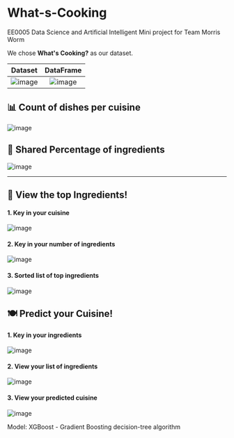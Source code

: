 # What-s-Cooking
EE0005 Data Science and Artificial Intelligent Mini project for Team Morris Worm

We chose **What's Cooking?** as our dataset.<br>

| Dataset | DataFrame|
|:-------:|:--------:|
|![image](https://user-images.githubusercontent.com/30825204/141260280-206797ed-0bbc-48b1-93f0-2a00ae580337.png)|![image](https://user-images.githubusercontent.com/30825204/141260487-a942af1c-690e-475a-bb67-69822dd78215.png)

## 📊 Count of dishes per cuisine
![image](https://user-images.githubusercontent.com/30825204/141275743-5848e821-f214-49ec-a67a-52a8d321bdf4.png)

## 🥬 Shared Percentage of ingredients
![image](https://user-images.githubusercontent.com/30825204/141275545-ede5d19b-5fbc-4c6d-9bf3-651224718b1d.png)

---
## 🍒 View the top Ingredients!
#### 1. Key in your cuisine
![image](https://user-images.githubusercontent.com/30825204/141260705-718b2a9b-8c42-4bf4-b826-c8364474d7d3.png)
#### 2. Key in your number of ingredients
![image](https://user-images.githubusercontent.com/30825204/141260817-451ccc6a-6d03-49b7-b31a-3d72aafb6793.png)
#### 3. Sorted list of top ingredients
![image](https://user-images.githubusercontent.com/30825204/141261227-7f86ac5d-a412-4873-a749-267af5cfd95c.png)

## 🍽 Predict your Cuisine!
#### 1. Key in your ingredients
![image](https://user-images.githubusercontent.com/30825204/141261775-9c0b9f43-1094-417f-96cd-4ac08311b355.png)
#### 2. View your list of ingredients
![image](https://user-images.githubusercontent.com/30825204/141262275-c489a86e-1959-4cb2-ba36-46aa71652a14.png)
#### 3. View your predicted cuisine
![image](https://user-images.githubusercontent.com/30825204/141275088-ccfec42a-c6c0-4a9e-a5c1-299fbae8c030.png)


Model: XGBoost - Gradient Boosting decision-tree algorithm
